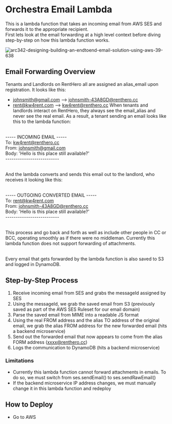 # Orchestra Email Lambda
This is a lambda function that takes an incoming email from AWS SES and forwards it to the appropriate recipient.<br/>
First lets look at the email forwarding at a high level context before diving step-by-step on how this lambda function works.<br/>

![arc342-designing-building-an-endtoend-email-solution-using-aws-39-638](https://user-images.githubusercontent.com/22982964/124559019-cf8f2b00-de6d-11eb-8348-1c8f1b4d6c72.jpeg)


## Email Forwarding Overview
Tenants and Landlords on RentHero all are assigned an alias_email upon registration. It looks like this:<br/>
- johnsmith@gmail.com --> johnsmith-43A8GD@renthero.cc
- rent@kw4rent.com --> kw4rent@renthero.cc
When tenants and landlords interact on RentHero, they always see the email_alias and never see the real email. As a result, a tenant sending an email looks like this to the lambda function: <br/><br/>

----- INCOMING EMAIL ----- <br/>
To: kw4rent@renthero.cc <br/>
From: johnsmith@gmail.com <br/>
Body: 'Hello is this place still available?' <br/>
-------------------------- <br/><br/>

And the lambda converts and sends this email out to the landlord, who receives it looking like this: <br/><br/>

----- OUTGOING CONVERTED EMAIL ----- <br/>
To: rent@kw4rent.com <br/>
From: johnsmith-43A8GD@renthero.cc <br/>
Body: 'Hello is this place still available?' <br/>
-------------------------- <br/><br/>

This process and go back and forth as well as include other people in CC or BCC, operating smoothly as if there were no middleman. Currently this lambda function does not support forwarding of attachments. <br/><br/>

Every email that gets forwarded by the lambda function is also saved to S3 and logged in DynamoDB.

## Step-by-Step Process
1. Receive incoming email from SES and grabs the messageId assigned by SES
2. Using the messageId, we grab the saved email from S3 (previously saved as part of the AWS SES Ruleset for our email domain)
3. Parse the saved email from MIME into a readable JS format
4. Using the real FROM address and the alias TO address of the original email, we grab the alias FROM address for the new forwarded email (hits a backend microservice)
5. Send out the forwarded email that now appears to come from the alias FORM address (xxxx@renthero.cc)
6. Logs the communication to DynamoDB (hits a backend microservice)

### Limitations
- Currently this lambda function cannot forward attachments in emails. To do so, we must switch from ses.sendEmail() to ses.sendRawEmail()
- If the backend microservice IP address changes, we must manually change it in this lambda function and redeploy

## How to Deploy
- Go to AWS 
